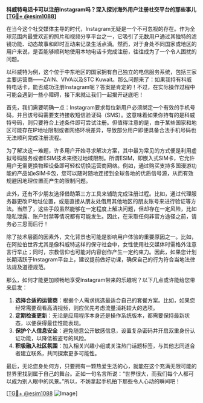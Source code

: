 **科威特电话卡可以注册Instagram吗？深入探讨海外用户注册社交平台的那些事儿[[TG💪+ @esim1088](https://t.me/s/esim1088)]**

在当今这个社交媒体主导的时代，Instagram无疑是一个不可忽视的存在。作为全球范围内最受欢迎的照片和视频分享平台之一，它吸引了无数用户通过其独特的滤镜功能、动态故事和即时互动来记录生活点滴。然而，对于身处不同国家或地区的用户来说，是否能够顺利地使用本地电话卡完成注册，往往成为了一个令人困扰的问题。

以科威特为例，这个位于中东地区的国家拥有自己独立的电信服务系统，包括三家主要运营商——ZAIN、VIVA以及STC Kuwait。那么问题来了：如果我持有科威特电话卡，能否成功注册Instagram呢？答案是肯定的！不过，在实际操作过程中可能会遇到一些小障碍，接下来就让我们一起揭开谜底吧！

首先，我们需要明确一点：Instagram要求每位新用户必须绑定一个有效的手机号码，并且该号码需要支持接收短信验证码（SMS）。这意味着如果你持有的是科威特号码，则只要符合上述条件即可尝试注册。但值得注意的是，由于某些国家和地区可能存在IP地址限制或者网络环境差异，导致部分用户即便具备合法手机号码也无法顺利完成注册流程。

为了解决这一难题，许多用户开始寻求解决方案，其中最为常见的方式便是利用虚拟号码服务或者ESIM技术来绕过地域限制。所谓ESIM，即嵌入式SIM卡，它允许用户无需更换物理设备即可轻松切换运营商网络。例如，通过购买支持多国漫游功能的产品如eSIM卡包，您可以随时随地连接到全球各地的优质信号源，从而有效规避因地理位置而产生的限制问题。

此外，还有不少朋友选择借助第三方工具来辅助完成注册过程。比如，通过代理服务器更改IP地址位置，或是直接从朋友处借用其他地区的朋友账号来进行验证等方法。当然了，这些手段虽然能够在一定程度上解决问题，但却存在一定风险，比如隐私泄露、账户封禁等情况都有可能发生。因此，在采取任何非官方途径之前，请务必三思而后行！

除了技术层面的因素外，文化背景也可能是影响用户体验的重要原因之一。比如，在阿拉伯世界尤其是像科威特这样的保守社会中，女性使用社交媒体时需格外注意言行举止；同时，宗教信仰也可能对内容创作产生一定约束力。因此，如果您计划长期活跃于Instagram平台上，建议提前做好功课，确保自己的行为符合当地法律法规及道德规范。

那么，如何才能更加顺畅地享受Instagram带来的乐趣呢？以下几点或许能给您带来启发：

1. **选择合适的运营商**：根据个人需求挑选最适合自己的套餐方案。比如，如果您经常需要观看高清视频，则应优先考虑流量消耗较大的选项。
2. **定期检查更新**：无论是应用程序本身还是操作系统版本，都需要保持最新状态，以便获得最佳性能表现。
3. **保护个人信息安全**：避免随意公开敏感信息，设置复杂密码并开启双重身份认证功能，以降低被盗号的风险。
4. **积极融入社区氛围**：加入相关兴趣小组或关注热门话题标签，与其他志同道合者建立联系，共同探索更多可能性。

最后，无论您身处何方，只要拥有一颗热爱生活的心，就能在这个充满无限可能的世界里找到属于自己的舞台。正如一句名言所说：“世界很大，而我们每个人都可以成为别人眼中的风景。”所以，不妨拿起手机拍下那些令人心动的瞬间吧！

[[TG💪+ @esim1088](https://t.me/s/esim1088) ![Image](https://i.postimg.cc/4NQfJmqS/Snipaste-2025-05-13-00-14-12.png)]